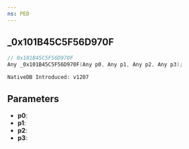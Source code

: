 ```yaml
---
ns: PED
---
```

## _0x101B45C5F56D970F

```c
// 0x101B45C5F56D970F
Any _0x101B45C5F56D970F(Any p0, Any p1, Any p2, Any p3);
```

```
NativeDB Introduced: v1207
```

## Parameters
* **p0**:
* **p1**:
* **p2**:
* **p3**:
